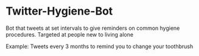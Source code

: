 # Twitter-Hygiene-Bot
Bot that tweets at set intervals to give reminders on common hygiene procedures. Targeted at people new to living alone

Example:
  Tweets every 3 months to remind you to change your toothbrush
